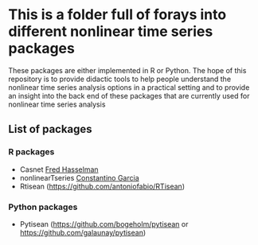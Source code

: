 # This is a folder full of forays into different nonlinear time series packages
These packages are either implemented in R or Python. 
The hope of this repository is to provide didactic tools to help people understand the nonlinear time series analysis options in a practical setting and to provide an insight into the back end of these packages that are currently used for nonlinear time series analysis

## List of packages  
### R packages
- Casnet [Fred Hasselman](https://github.com/FredHasselman/casnet)
- nonlinearTseries [Constantino Garcia](https://github.com/constantino-garcia/nonlinearTseries)
- Rtisean (https://github.com/antoniofabio/RTisean)

### Python packages
- Pytisean (https://github.com/bogeholm/pytisean or https://github.com/galaunay/pytisean)
